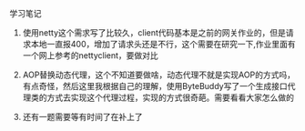 学习笔记

1. 使用netty这个需求写了比较久，client代码基本是之前的网关作业的，但是请求本地一直报400，增加了请求头还是不行，这个需要在研究一下,作业里面有一个网上参考的nettyclient，要做对比
2. AOP替换动态代理，这个不知道要做啥，动态代理不就是实现AOP的方式吗，有点奇怪，然后这里我根据自己的理解，使用ByteBuddy写了一个生成接口代理类的方式去实现这个代理过程，实现的方式很奇葩。需要看看大家怎么做的

3. 还有一题需要等有时间了在补上了